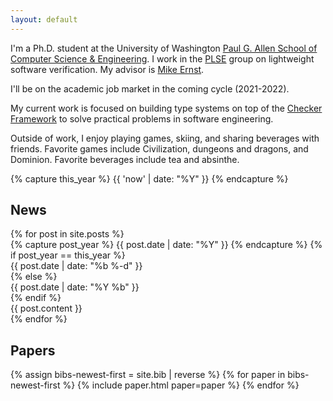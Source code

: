 ```yaml
---
layout: default
---
```


<section id="intro" markdown="1">

I'm a Ph.D. student at the University of Washington
[Paul G. Allen School of Computer Science & Engineering][allen].
I work in the [PLSE][] group on lightweight software verification.
My advisor is [Mike Ernst][mernst].

I'll be on the academic job market in the coming cycle (2021-2022).

My current work is focused on building type systems on top
of the [Checker Framework][cf] to solve practical problems
in software engineering.

Outside of work, I enjoy playing games, skiing, and sharing beverages
with friends. Favorite games include Civilization, dungeons and
dragons, and Dominion. Favorite beverages include tea and absinthe.

[allen]: https://www.cs.washington.edu
[plse]:  http://uwplse.org
[mernst]: https://homes.cs.washington.edu/~mernst/
[cf]: https://checkerframework.org/

</section>

{% capture this_year %} {{ 'now' | date: "%Y" }} {% endcapture %}

<section id="news">
  <h2> News </h2>
  {% for post in site.posts %}
  <div class="news-item">
    {% capture post_year %} {{ post.date | date: "%Y" }} {% endcapture %}
    {% if post_year == this_year %}
      <div class="date"> {{ post.date | date: "%b&nbsp;%-d" }} </div>
    {% else %}
      <div class="date"> {{ post.date | date: "%Y&nbsp;%b" }} </div>
    {% endif %}
      <div class="content"> {{ post.content }} </div>
    </div>
  {% endfor %}
</section>

<section id="papers">
  <h2> Papers </h2>
  <dl>
    {% assign bibs-newest-first = site.bib | reverse %}
    {% for paper in bibs-newest-first %}
      {% include paper.html paper=paper %}
    {% endfor %}
  </dl>
</section>
